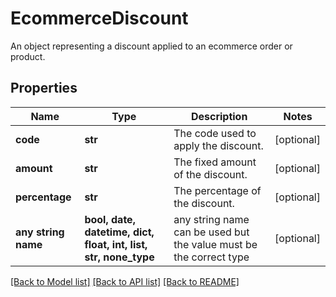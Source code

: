 # EcommerceDiscount

An object representing a discount applied to an ecommerce order or product.

## Properties
Name | Type | Description | Notes
------------ | ------------- | ------------- | -------------
**code** | **str** | The code used to apply the discount. | [optional] 
**amount** | **str** | The fixed amount of the discount. | [optional] 
**percentage** | **str** | The percentage of the discount. | [optional] 
**any string name** | **bool, date, datetime, dict, float, int, list, str, none_type** | any string name can be used but the value must be the correct type | [optional]

[[Back to Model list]](../../README.md#documentation-for-models) [[Back to API list]](../../README.md#documentation-for-api-endpoints) [[Back to README]](../../README.md)


